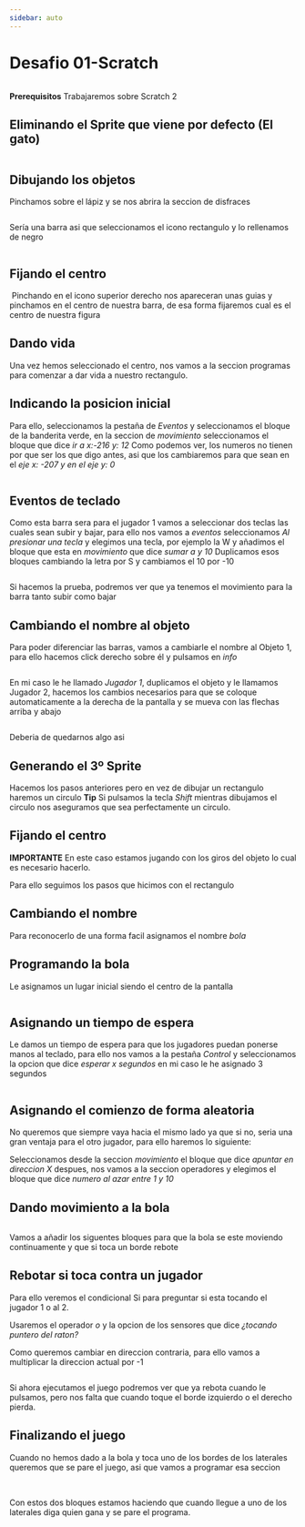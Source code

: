 ```yaml
---
sidebar: auto
---
```


# Desafio 01-Scratch
<img :src="$withBase('/img/Pasted image 20220215135541.png')">

**Prerequisitos**
Trabajaremos sobre Scratch 2

## Eliminando el Sprite que viene por defecto (El gato)

<img :src="$withBase('/img/Pasted image 20220214192118.png')">

## Dibujando los objetos
Pinchamos sobre el lápiz y se nos abrira la seccion de disfraces

<img :src="$withBase('/img/Pasted image 20220214192229.png')">

Sería una barra asi que seleccionamos el icono rectangulo y lo rellenamos de negro

<img :src="$withBase('/img/Pasted image 20220214221333.png')">

## Fijando el centro

<img :src="$withBase('/img/Pasted image 20220214192510.png')">
Pinchando en el icono superior derecho nos apareceran unas guias y pinchamos en el centro de nuestra barra, de esa forma fijaremos cual es el centro de nuestra figura

## Dando vida
Una vez hemos seleccionado el centro, nos vamos a la seccion programas para comenzar a dar vida a nuestro rectangulo.

## Indicando la posicion inicial
Para ello, seleccionamos la pestaña de _Eventos_ y seleccionamos el bloque de la banderita verde, en la seccion de _movimiento_ seleccionamos el bloque que dice _ir a x:-216 y: 12_
Como podemos ver, los numeros no tienen por que ser los que digo antes, asi que los cambiaremos para que sean en el _eje x: -207 y en el eje y: 0_

<img :src="$withBase('/img/Pasted image 20220214193049.png')">

## Eventos de teclado
Como esta barra sera para el jugador 1 vamos a seleccionar dos teclas las cuales sean subir y bajar, para ello nos vamos a _eventos_ seleccionamos _Al presionar una tecla_ y elegimos una tecla, por ejemplo la W y añadimos el bloque que esta en _movimiento_ que dice _sumar a y 10_
Duplicamos esos bloques cambiando la letra por S y cambiamos el 10 por -10

<img :src="$withBase('/img/Pasted image 20220214193509.png')">

Si hacemos la prueba, podremos ver que ya tenemos el movimiento para la barra tanto subir como bajar

## Cambiando el nombre al objeto
Para poder diferenciar las barras, vamos a cambiarle el nombre al Objeto 1, para ello hacemos click derecho sobre él y pulsamos en _info_

<img :src="$withBase('/img/Pasted image 20220214193725.png')">

En mi caso le he llamado _Jugador 1_, duplicamos el objeto y le llamamos Jugador 2, hacemos los cambios necesarios para que se coloque automaticamente a la derecha de la pantalla y se mueva con las flechas arriba y abajo

<img :src="$withBase('/img/Pasted image 20220214193938.png')">

Deberia de quedarnos algo asi

## Generando el 3º Sprite

Hacemos los pasos anteriores pero en vez de dibujar un rectangulo haremos un circulo
**Tip** Si pulsamos la tecla _Shift_ mientras dibujamos el circulo nos aseguramos que sea perfectamente un circulo.

## Fijando el centro

**IMPORTANTE** En este caso estamos jugando con los giros del objeto lo cual es necesario hacerlo.

Para ello seguimos los pasos que hicimos con el rectangulo

## Cambiando el nombre

Para reconocerlo de una forma facil asignamos el nombre _bola_

## Programando la bola

Le asignamos un lugar inicial siendo el centro de la pantalla

<img :src="$withBase('/img/Pasted image 20220214194552.png')">

## Asignando un tiempo de espera
Le damos un tiempo de espera para que los jugadores puedan ponerse manos al teclado, para ello nos vamos a la pestaña _Control_ y seleccionamos la opcion que dice _esperar x segundos_ en mi caso le he asignado 3 segundos

<img :src="$withBase('/img/Pasted image 20220214194832.png')">

## Asignando el comienzo de forma aleatoria
No queremos que siempre vaya hacia el mismo lado ya que si no, seria una gran ventaja para el otro jugador, para ello haremos lo siguiente:

Seleccionamos desde la seccion _movimiento_ el bloque que dice _apuntar en direccion X_ despues, nos vamos a la seccion operadores y elegimos el bloque que dice _numero al azar entre 1 y 10_
<img :src="$withBase('/img/Pasted image 20220214195136.png')">

## Dando movimiento a la bola
<img :src="$withBase('/img/Pasted image 20220214195310.png')">

Vamos a añadir los siguentes bloques para que la bola se este moviendo continuamente y que si toca un borde rebote

## Rebotar si toca contra un jugador
Para ello veremos el condicional Si para preguntar si esta tocando el jugador 1 o al 2.

Usaremos el operador _o_ y la opcion de los sensores que dice _¿tocando puntero del raton?_
<img :src="$withBase('/img/Pasted image 20220214195653.png')">

Como queremos cambiar en direccion contraria, para ello vamos a multiplicar la direccion actual por -1

<img :src="$withBase('/img/Pasted image 20220214200044.png')">

Si ahora ejecutamos el juego podremos ver que ya rebota cuando le pulsamos, pero nos falta que cuando toque el borde izquierdo o el derecho pierda.

## Finalizando el juego
Cuando no hemos dado a la bola y toca uno de los bordes de los laterales queremos que se pare el juego, asi que vamos a programar esa seccion


<img :src="$withBase('/img/Pasted image 20220214204801.png')">
<img :src="$withBase('/img/Pasted image 20220214204815.png')">

Con estos dos bloques estamos haciendo que cuando llegue a uno de los laterales diga quien gana y se pare el programa.

